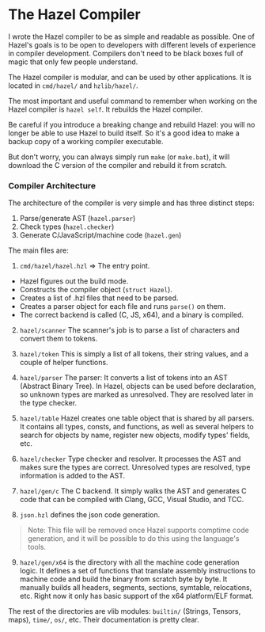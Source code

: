# The Hazel Compiler 

I wrote the Hazel compiler to be as simple and readable as possible.  One of Hazel's goals is to be open to developers with 
different levels of experience in compiler development. Compilers don't need to be black boxes full of magic that only few 
people understand.

The Hazel compiler is modular, and can be used by other applications. It is located in `cmd/hazel/` and `hzlib/hazel/`.

The most important and useful command to remember when working on the Hazel compiler is `hazel self`. It rebuilds the Hazel 
compiler.

Be careful if you introduce a breaking change and rebuild Hazel: you will no longer be able to use Hazel to build itself. So 
it's a good idea to make a backup copy of a working compiler executable.

But don't worry, you can always simply run `make` (or `make.bat`), it will download the C version of the compiler and rebuild 
it from scratch.


### Compiler Architecture 
The architecture of the compiler is very simple and has three distinct steps:

1. Parse/generate AST (`hazel.parser`)
2. Check types (`hazel.checker`)
3. Generate C/JavaScript/machine code (`hazel.gen`)


The main files are:

1. `cmd/hazel/hazel.hzl` => The entry point.

- Hazel figures out the build mode.
- Constructs the compiler object (`struct Hazel`).
- Creates a list of .hzl files that need to be parsed.
- Creates a parser object for each file and runs `parse()` on them.
- The correct backend is called (C, JS, x64), and a binary is compiled.

2. `hazel/scanner` The scanner's job is to parse a list of characters and convert them to tokens.

3. `hazel/token` This is simply a list of all tokens, their string values, and a couple of helper functions.

4. `hazel/parser` The parser: It converts a list of tokens into an AST (Abstract Binary Tree). 
In Hazel, objects can be used before declaration, so unknown types are marked as unresolved. They are resolved later in the 
type checker.

5. `hazel/table` Hazel creates one table object that is shared by all parsers. It contains all types, consts, and functions, 
as well as several helpers to search for objects by name, register new objects, modify types' fields, etc.

6. `hazel/checker` Type checker and resolver. It processes the AST and makes sure the types are correct. Unresolved types are 
resolved, type information is added to the AST.

7. `hazel/gen/c` The C backend. It simply walks the AST and generates C code that can be compiled with Clang, GCC, Visual 
Studio, and TCC.

8. `json.hzl` defines the json code generation. 
> Note: This file will be removed once Hazel supports comptime code generation, and it will be possible to do this using the 
language's tools.

9. `hazel/gen/x64` is the directory with all the machine code generation logic. It defines a set of functions that translate 
assembly instructions to machine code and build the binary from scratch byte by byte. It manually builds all headers, 
segments, sections, symtable, relocations, etc. Right now it only has basic support of the x64 platform/ELF format.

The rest of the directories are vlib modules: `builtin/` (Strings, Tensors, maps), `time/`, `os/`, etc. Their documentation is pretty clear.